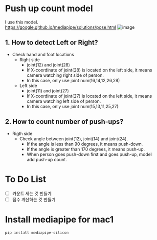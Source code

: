 # Push up count model

I use this model.<br>
https://google.github.io/mediapipe/solutions/pose.html
![image](https://user-images.githubusercontent.com/103994779/204980438-299a34d8-7fd6-4b3a-9f2b-a19383313603.png)

## 1. How to detect Left or Right?

- Check hand and foot locations
  - Right side
    - joint(12) and joint(28)
    - If X-coordinate of joint(28) is located on the left side, it means camera watching right side of person.
    - In this case, only use joint num(16,14,12,26,28)
  - Left side
    - joint(11) and joint(27)
    - If X-coordinate of joint(27) is located on the left side, it means camera watching left side of person.
    - In this case, only use joint num(15,13,11,25,27)

## 2. How to count number of push-ups?

- Rigth side
  - Check angle between joint(12), joint(14) and joint(24).
    - If the angle is less than 90 degrees, it means push-down.
    - If the angle is greater than 170 degrees, it means push-up.
    - When person goes push-down first and goes push-up, model add push-up count.

# To Do List

- [ ] 카운트 세는 것 만들기
- [ ] 점수 계산하는 것 만들기

# Install mediapipe for mac1

```
pip install mediapipe-silicon
```
